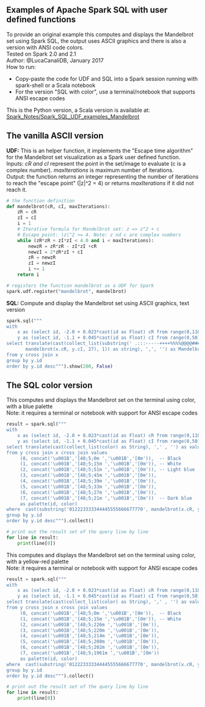 ## Examples of Apache Spark SQL with user defined functions

To provide an original example this computes and displays the Mandelbrot set using Spark SQL, 
the output uses ASCII graphics and there is also a version with ANSI code colors.  
Tested on Spark 2.0 and 2.1  
Author: @LucaCanaliDB, January 2017  
How to run: 
* Copy-paste the code for UDF and SQL into a Spark session running with spark-shell or a Scala notebook  
* For the version "SQL with color", use a terminal/notebook that supports ANSI escape codes  

This is the Python version, a Scala version is available at:
[Spark_Notes/Spark_SQL_UDF_examples_Mandelbrot](https://github.com/LucaCanali/Miscellaneous/tree/master/Spark_Notes/Spark_SQL_UDF_example_Mandelbrot)
   
## The vanilla ASCII version

**UDF:** This is an helper function, it implements the "Escape time algorithm" for the Mandelbrot set visualization 
as a Spark user defined function.   
Inputs: *cR and cI* represent the point in the set/image to evaluate (c is a complex number).
*maxIterations* is maximum number of iterations.  
Output: the function returns an integer representing the number of iterations to reach the 
"escape point" (|z|^2 = 4) or returns *maxIterations* if it did not reach it.

```python
# the function definition
def mandelbrot(cR, cI, maxIterations):
    zR = cR  
    zI = cI
    i = 1  
    # Iterative formula for Mandelbrot set: z => z^2 + c
    # Escape point: |z|^2 >= 4. Note: z nd c are complex numbers
    while (zR*zR + zI*zI < 4.0 and i < maxIterations):
        newzR = zR*zR - zI*zI +cR
        newzI = 2*zR*zI + cI
        zR = newzR
        zI = newzI
        i += 1
    return i

# registers the function mandelbrot as a UDF for Spark
spark.udf.register("mandelbrot", mandelbrot)
```

**SQL:** Compute and display the Mandelbrot set using ASCII graphics, text version

```python
spark.sql("""
with
    x as (select id, -2.0 + 0.023*cast(id as Float) cR from range(0,110)),
    y as (select id, -1.1 + 0.045*cast(id as Float) cI from range(0,50))
select translate(cast(collect_list(substring(' .:::-----++++%%%%@@@@#### ',
       mandelbrot(x.cR, y.cI, 27), 1)) as string), ',', '') as Mandelbrot_Set
from y cross join x 
group by y.id 
order by y.id desc""").show(200, False)
```
   
      
## The SQL color version

This computes and displays the Mandelbrot set on the terminal using color, with a blue palette   
Note: it requires a terminal or notebook with support for ANSI escape codes

```python
result = spark.sql("""
with
    x as (select id, -2.0 + 0.023*cast(id as Float) cR from range(0,110)),
    y as (select id, -1.1 + 0.045*cast(id as Float) cI from range(0,50))
select translate(cast(collect_list(color) as String), ',' , '') as value
from y cross join x cross join values 
     (0, concat('\u001B','[48;5;0m ','\u001B','[0m')),  -- Black
     (1, concat('\u001B','[48;5;15m ','\u001B','[0m')), -- White
     (2, concat('\u001B','[48;5;51m ','\u001B','[0m')), -- Light blue
     (3, concat('\u001B','[48;5;45m ','\u001B','[0m')), 
     (4, concat('\u001B','[48;5;39m ','\u001B','[0m')),
     (5, concat('\u001B','[48;5;33m ','\u001B','[0m')),
     (6, concat('\u001B','[48;5;27m ','\u001B','[0m')), 
     (7, concat('\u001B','[48;5;21m ','\u001B','[0m'))  -- Dark blue
     as palette(id, color)
where  cast(substring('012223333344445555666677770', mandelbrot(x.cR, y.cI, 27), 1) as Int) = palette.id
group by y.id 
order by y.id desc""").collect()

# print out the result set of the query line by line
for line in result:
    print(line[0])
```


This computes and displays the Mandelbrot set on the terminal using color, with a yellow-red palette   
Note: it requires a terminal or notebook with support for ANSI escape codes

```python
result = spark.sql("""
with
    x as (select id, -2.0 + 0.023*cast(id as Float) cR from range(0,110)),
    y as (select id, -1.1 + 0.045*cast(id as Float) cI from range(0,50))
select translate(cast(collect_list(color) as String), ',' , '') as value
from y cross join x cross join values 
     (0, concat('\u001B','[48;5;0m ','\u001B','[0m')),  -- Black
     (1, concat('\u001B','[48;5;15m ','\u001B','[0m')), -- White
     (2, concat('\u001B','[48;5;226m ','\u001B','[0m')),
     (3, concat('\u001B','[48;5;220m ','\u001B','[0m')),
     (4, concat('\u001B','[48;5;214m ','\u001B','[0m')),
     (5, concat('\u001B','[48;5;208m ','\u001B','[0m')),
     (6, concat('\u001B','[48;5;202m ','\u001B','[0m')),
     (7, concat('\u001B','[48;5;1961m ','\u001B','[0m'))
     as palette(id, color)
where  cast(substring('012223333344445555666677770', mandelbrot(x.cR, y.cI, 27), 1) as Int) = palette.id
group by y.id 
order by y.id desc""").collect()

# print out the result set of the query line by line
for line in result:
    print(line[0])
```



